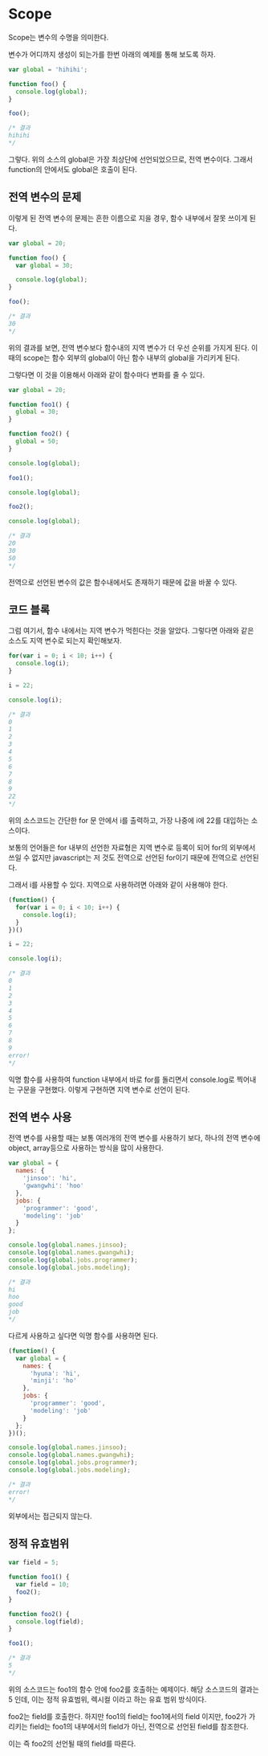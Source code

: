 # Scope

Scope는 변수의 수명을 의미한다.

변수가 어디까지 생성이 되는가를 한번 아래의 예제를 통해 보도록 하자.

```javascript
var global = 'hihihi';

function foo() {
  console.log(global);
}

foo();

/* 결과
hihihi
*/
```

그렇다. 위의 소스의 global은 가장 최상단에 선언되었으므로, 전역 변수이다.
그래서 function의 안에서도 global은 호출이 된다.

## 전역 변수의 문제

이렇게 된 전역 변수의 문제는 흔한 이름으로 지을 경우, 함수 내부에서 잘못 쓰이게 된다.

```javascript
var global = 20;

function foo() {
  var global = 30;

  console.log(global);
}

foo();

/* 결과
30
*/
```

위의 결과를 보면, 전역 변수보다 함수내의 지역 변수가 더 우선 순위를 가지게 된다. 이 때의 scope는 함수 외부의 global이 아닌 함수 내부의 global을 가리키게 된다.

그렇다면 이 것을 이용해서 아래와 같이 함수마다 변화를 줄 수 있다.

```javascript
var global = 20;

function foo1() {
  global = 30;
}

function foo2() {
  global = 50;
}

console.log(global);

foo1();

console.log(global);

foo2();

console.log(global);

/* 결과
20
30
50
*/

```

전역으로 선언된 변수의 값은 함수내에서도 존재하기 때문에 값을 바꿀 수 있다.

## 코드 블록

그럼 여기서, 함수 내에서는 지역 변수가 먹힌다는 것을 알았다. 그렇다면 아래와 같은 소스도 지역 변수로 되는지 확인해보자.

```javascript
for(var i = 0; i < 10; i++) {
  console.log(i);
}

i = 22;

console.log(i);

/* 결과
0
1
2
3
4
5
6
7
8
9
22
*/
```

위의 소스코드는 간단한 for 문 안에서 i를 출력하고, 가장 나중에 i에 22를 대입하는 소스이다.

보통의 언어들은 for 내부의 선언한 자료형은 지역 변수로 등록이 되어 for의 외부에서 쓰일 수 없지만 javascript는 저 것도 전역으로 선언된 for이기 때문에 전역으로 선언된다.

그래서 i를 사용할 수 있다. 지역으로 사용하려면 아래와 같이 사용해야 한다.

```javascript
(function() {
  for(var i = 0; i < 10; i++) {
    console.log(i);
  }
})()

i = 22;

console.log(i);

/* 결과
0
1
2
3
4
5
6
7
8
9
error!
*/
```

익명 함수를 사용하여 function 내부에서 바로 for를 돌리면서 console.log로 찍어내는 구문을 구현했다. 이렇게 구현하면 지역 변수로 선언이 된다.

## 전역 변수 사용

전역 변수를 사용할 때는 보통 여러개의 전역 변수를 사용하기 보다, 하나의 전역 변수에 object, array등으로 사용하는 방식을 많이 사용한다.

```javascript
var global = {
  names: {
    'jinsoo': 'hi',
    'gwangwhi': 'hoo'
  },
  jobs: {
    'programmer': 'good',
    'modeling': 'job'
  }
};

console.log(global.names.jinsoo);
console.log(global.names.gwangwhi);
console.log(global.jobs.programmer);
console.log(global.jobs.modeling);

/* 결과
hi
hoo
good
job
*/
```

다르게 사용하고 싶다면 익명 함수를 사용하면 된다.

```javascript
(function() {
  var global = {
    names: {
      'hyuna': 'hi',
      'minji': 'ho'
    },
    jobs: {
      'programmer': 'good',
      'modeling': 'job'
    }
  };
})();

console.log(global.names.jinsoo);
console.log(global.names.gwangwhi);
console.log(global.jobs.programmer);
console.log(global.jobs.modeling);

/* 결과
error!
*/
```

외부에서는 접근되지 않는다.

## 정적 유효범위

```javascript
var field = 5;

function foo1() {
  var field = 10;
  foo2();
}

function foo2() {
  console.log(field);
}

foo1();

/* 결과
5
*/
```

위의 소스코드는 foo1의 함수 안에 foo2를 호출하는 예제이다.
해당 소스코드의 결과는 5 인데, 이는 정적 유효범위, 렉시컬 이라고 하는 유효 범위 방식이다.

foo2는 field를 호출한다.
하지만 foo1의 field는 foo1에서의 field 이지만, foo2가 가리키는 field는 foo1의 내부에서의 field가 아닌, 전역으로 선언된 field를 참조한다.

이는 즉 foo2의 선언될 때의 field를 따른다.
